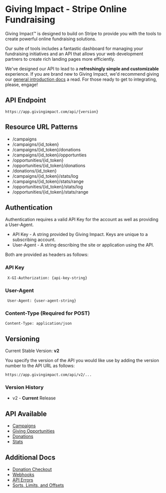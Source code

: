 # Giving Impact - Stripe Online Fundraising

Giving Impact™ is designed to build on Stripe to provide you with the tools to create powerful online fundraising solutions.

Our suite of tools includes a fantastic dashboard for managing your fundraising initiatives and an API that allows your web development partners to create rich landing pages more efficiently.

We've designed our API to lead to a **refreshingly simple and customizable** experience. If you are brand new to Giving Impact, we'd recommend giving our [general introduction docs](http://givingimpact.com/docs/introduction/getting-started) a read. For those ready to get to integrating, please, engage!

## API Endpoint

	https://app.givingimpact.com/api/{version}

## Resource URL Patterns

- /campaigns
- /campaigns/{id_token}
- /campaigns/{id_token}/donations
- /campaigns/{id_token}/opportunties
- /opportunities/{id_token}
- /opportunities/{id_token}/donations
- /donations/{id_token}
- /campaigns/{id_token}/stats/log
- /campaigns/{id_token}/stats/range
- /opportunities/{id_token}/stats/log
- /opportunities/{id_token}/stats/range

## Authentication

Authentication requires a valid API Key for the account as well as providing a User-Agent.

* API Key - A string provided by Giving Impact.  Keys are unique to a subscribing account.
* User-Agent - A string describing the site or application using the API.

Both are provided as headers as follows:

### API Key  
     X-GI-Authorization: {api-key-string}

### User-Agent  
     User-Agent: {user-agent-string}

### Content-Type (Required for POST)
	Content-Type: application/json

## Versioning

Current Stable Version: **v2**

You specify the version of the API you would like use by adding the version number to the API URL as follows:

	https://app.givingimpact.com/api/v2/...

### Version History

* v2 - **Current** Release

## API Available

- [Campaigns](/sections/campaigns.md)
- [Giving Opportunities](/sections/opportunities.md)
- [Donations](/sections/donations.md)
- [Stats](/sections/stats.md)

## Additional Docs

- [Donation Checkout](/sections/donation-checkout.md)
- [Webhooks](/sections/webhooks.md)
- [API Errors](/sections/errors.md)
- [Sorts, Limits, and Offsets](/sections/using-sorts-limits-offsets.md)
